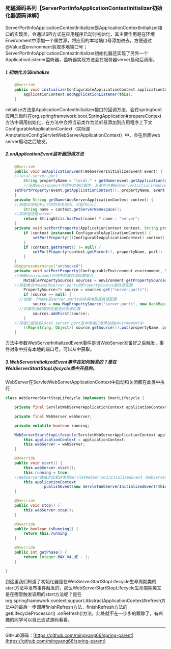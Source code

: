 ### 死磕源码系列【ServerPortInfoApplicationContextInitializer初始化器源码详解】

>
ServerPortInfoApplicationContextInitializer是ApplicationContextInitializer接口的实现类，会通过SPI方式在应用程序启动时初始化，其主要作用是在环境Environment中添加一个属性源，将应用的本地端口号添加进去，方便通过@Value或environment获取本地端口号；ServerPortInfoApplicationContextInitializer初始化器还实现了另外一个ApplicationListener监听器，监听器实现方法会在服务器server启动后调用。

##### 1.初始化方法initialize

```java
	@Override
	public void initialize(ConfigurableApplicationContext applicationContext) {
		applicationContext.addApplicationListener(this);
	}
```

>
initialize方法是ApplicationContextInitializer接口的回调方法，会在springboot应用启动时在org.springframework.boot.SpringApplication#prepareContext方法中调用初始化，在方法中会将当前类作为监听器添加到应用程序上下文ConfigurableApplicationContext（实际是AnnotationConfigServletWebServerApplicationContext）中，会在后面web
server启动之后触发。

##### 2.onApplicationEvent监听器回调方法

```java
	@Override
	public void onApplicationEvent(WebServerInitializedEvent event) {
    //local.server.port
		String propertyName = "local." + getName(event.getApplicationContext()) + ".port";
		//设置environment环境中的端口属性，从事件对象WebServerInitializedEvent中获取本地的端口号
    setPortProperty(event.getApplicationContext(), propertyName, event.getWebServer().getPort());
	}
	private String getName(WebServerApplicationContext context) {
    //获取应用程序上下文的命名空间，可能为null
		String name = context.getServerNamespace();
    //实际返回是server
		return StringUtils.hasText(name) ? name : "server";
	}
	private void setPortProperty(ApplicationContext context, String propertyName, int port) {
		if (context instanceof ConfigurableApplicationContext) {
			setPortProperty(((ConfigurableApplicationContext) context).getEnvironment(), propertyName, port);
		}
		if (context.getParent() != null) {
			setPortProperty(context.getParent(), propertyName, port);
		}
	}
	@SuppressWarnings("unchecked")
	private void setPortProperty(ConfigurableEnvironment environment, String propertyName, int port) {
    //获取environment环境中的属性源配置集合
		MutablePropertySources sources = environment.getPropertySources();
    //获取集合中name为server.ports的PropertySource属性源配置
		PropertySource<?> source = sources.get("server.ports");
		if (source == null) {
      //创建一个name是server.ports的字典类型属性源配置
			source = new MapPropertySource("server.ports", new HashMap<>());
      //将属性源配置放在最高优先级位置
			sources.addFirst(source);
		}
    //将端口属性名local.server.port及本地端口号添加到environment中
		((Map<String, Object>) source.getSource()).put(propertyName, port);
	}
```

方法中参数WebServerInitializedEvent事件是当WebServer准备好之后触发，事件对象中持有本地的端口号，可以从中获取。

##### 3.WebServerInitializedEvent事件在如何触发的？是在WebServerStartStopLifecycle类中开启的。

WebServer在ServletWebServerApplicationContext中启动和关闭都在此类中执行

```java
class WebServerStartStopLifecycle implements SmartLifecycle {

	private final ServletWebServerApplicationContext applicationContext;

	private final WebServer webServer;

	private volatile boolean running;

	WebServerStartStopLifecycle(ServletWebServerApplicationContext applicationContext, WebServer webServer) {
		this.applicationContext = applicationContext;
		this.webServer = webServer;
	}

	@Override
	public void start() {
		this.webServer.start();
		this.running = true;
    //WebServer就绪之后发送事件ServletWebServerInitializedEvent（WebServerInitializedEvent），包含服务器的本地端口号
		this.applicationContext
				.publishEvent(new ServletWebServerInitializedEvent(this.webServer, this.applicationContext));
	}

	@Override
	public void stop() {
		this.webServer.stop();
	}

	@Override
	public boolean isRunning() {
		return this.running;
	}

	@Override
	public int getPhase() {
		return Integer.MAX_VALUE - 1;
	}

}
```

>
到这里我们知道了初始化器是在WebServerStartStopLifecycle生命周期类的start方法中发布事件触发的，那么WebServerStartStopLifecycle生命周期类又是在哪里触发调用的start方法呢？是在org.springframework.context.support.AbstractApplicationContext#refresh方法中的最后一步调用finishRefresh方法，finishRefresh方法的getLifecycleProcessor()
.onRefresh()方法，此处就不在一步步的跟踪了，有兴趣的同学可以自己调试源码看看。

------

GitHub源码：[https://github.com/mingyang66/spring-parent](https://github.com/mingyang66/spring-parent)

